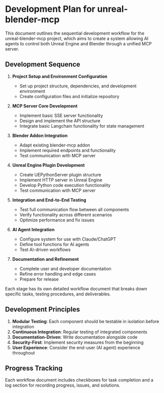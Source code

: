 # Development Plan for unreal-blender-mcp

This document outlines the sequential development workflow for the unreal-blender-mcp project, which aims to create a system allowing AI agents to control both Unreal Engine and Blender through a unified MCP server.

## Development Sequence

1. **Project Setup and Environment Configuration**
   - Set up project structure, dependencies, and development environment
   - Create configuration files and initialize repository

2. **MCP Server Core Development**
   - Implement basic SSE server functionality
   - Design and implement the API structure
   - Integrate basic Langchain functionality for state management

3. **Blender Addon Integration**
   - Adapt existing blender-mcp addon
   - Implement required endpoints and functionality
   - Test communication with MCP server

4. **Unreal Engine Plugin Development**
   - Create UEPythonServer plugin structure
   - Implement HTTP server in Unreal Engine
   - Develop Python code execution functionality
   - Test communication with MCP server

5. **Integration and End-to-End Testing**
   - Test full communication flow between all components
   - Verify functionality across different scenarios
   - Optimize performance and fix issues

6. **AI Agent Integration**
   - Configure system for use with Claude/ChatGPT
   - Define tool functions for AI agents
   - Test AI-driven workflows

7. **Documentation and Refinement**
   - Complete user and developer documentation
   - Refine error handling and edge cases
   - Prepare for release

Each stage has its own detailed workflow document that breaks down specific tasks, testing procedures, and deliverables.

## Development Principles

1. **Modular Testing**: Each component should be testable in isolation before integration
2. **Continuous Integration**: Regular testing of integrated components
3. **Documentation-Driven**: Write documentation alongside code
4. **Security-First**: Implement security measures from the beginning
5. **User Experience**: Consider the end-user (AI agent) experience throughout

## Progress Tracking

Each workflow document includes checkboxes for task completion and a log section for recording progress, issues, and solutions. 